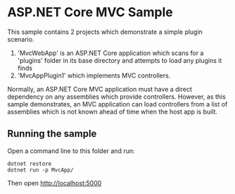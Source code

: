 ASP.NET Core MVC Sample
=======================

This sample contains 2 projects which demonstrate a simple plugin scenario.

1. 'MvcWebApp' is an ASP.NET Core application which scans for a 'plugins' folder in its base directory and attempts to load any plugins it finds
2. 'MvcAppPlugin1' which implements MVC controllers.

Normally, an ASP.NET Core MVC application must have a direct dependency on any assemblies
which provide controllers. However, as this sample demonstrates, an MVC application
can load controllers from a list of assemblies which is not known ahead of time when the
host app is built.

## Running the sample

Open a command line to this folder and run:

```
dotnet restore
dotnet run -p MvcApp/
```

Then open <http://localhost:5000>
